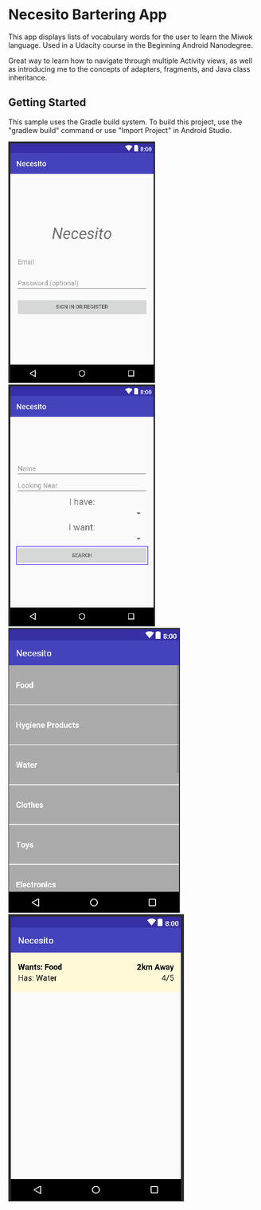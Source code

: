 Necesito Bartering App
===================================

This app displays lists of vocabulary words for the user to learn the Miwok language.
Used in a Udacity course in the Beginning Android Nanodegree.

Great way to learn how to navigate through multiple Activity views, as well as introducing me to
the concepts of adapters, fragments, and Java class inheritance.


Getting Started
---------------

This sample uses the Gradle build system. To build this project, use the
"gradlew build" command or use "Import Project" in Android Studio.


![Login Screenshot](img/Login_Activity.png)
![User Info Screenshot](img/User_Info_Activity.png)
![Main List Screenshot](img/Main_List_Activity.png)
![Sub List Screenshot](img/Sub_List_Activity.png)
